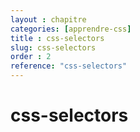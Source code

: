 ```yaml
---
layout : chapitre
categories: [apprendre-css]
title : css-selectors
slug: css-selectors
order : 2
reference: "css-selectors" 
---
```


# css-selectors